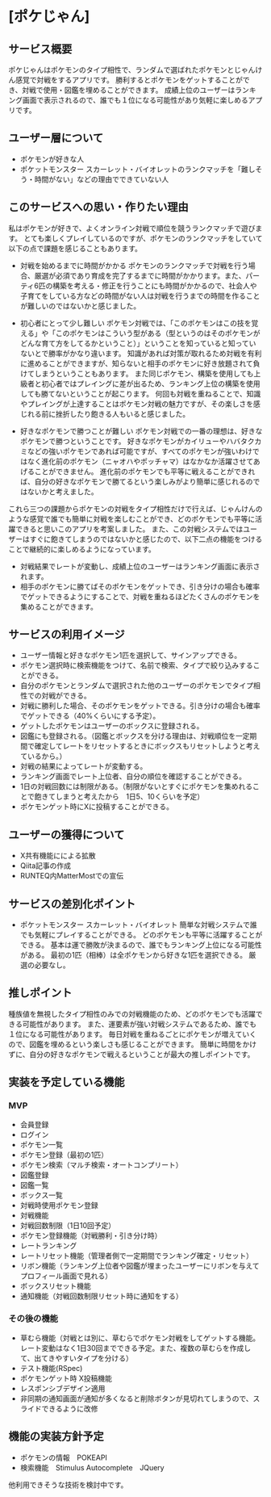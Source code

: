 # [ポケじゃん]

## サービス概要
ポケじゃんはポケモンのタイプ相性で、ランダムで選ばれたポケモンとじゃんけん感覚で対戦をするアプリです。
勝利するとポケモンをゲットすることができ、対戦で使用・図鑑を埋めることができます。
成績上位のユーザーはランキング画面で表示されるので、誰でも１位になる可能性があり気軽に楽しめるアプリです。


## ユーザー層について
* ポケモンが好きな人
* ポケットモンスター スカーレット・バイオレットのランクマッチを「難しそう・時間がない」などの理由でできていない人

## このサービスへの思い・作りたい理由
私はポケモンが好きで、よくオンライン対戦で順位を競うランクマッチで遊びます。
とても楽しくプレイしているのですが、ポケモンのランクマッチをしていて以下の点で課題を感じることもあります。

* 対戦を始めるまでに時間がかかる
ポケモンのランクマッチで対戦を行う場合、厳選が必須であり育成を完了するまでに時間がかかります。また、パーティ6匹の構築を考える・修正を行うことにも時間がかかるので、社会人や子育てをしている方などの時間がない人は対戦を行うまでの時間を作ることが難しいのではないかと感じました。

* 初心者にとって少し難しい
ポケモン対戦では、「このポケモンはこの技を覚える」や「このポケモンはこういう型がある（型というのはそのポケモンがどんな育て方をしてるかということ）」ということを知っていると知っていないとで勝率がかなり違います。
知識があれば対策が取れるため対戦を有利に進めることができますが、知らないと相手のポケモンに好き放題されて負けてしまうということもあります。
また同じポケモン、構築を使用しても上級者と初心者ではプレイングに差が出るため、ランキング上位の構築を使用しても勝てないということが起こります。
何回も対戦を重ねることで、知識やプレイングが上達することはポケモン対戦の魅力ですが、その楽しさを感じれる前に挫折したり飽きる人もいると感じました。

* 好きなポケモンで勝つことが難しい
ポケモン対戦での一番の理想は、好きなポケモンで勝つということです。
好きなポケモンがカイリューやハバタクカミなどの強いポケモンであれば可能ですが、すべてのポケモンが強いわけではなく進化前のポケモン（ニャオハやポッチャマ）はなかなか活躍させてあげることができません。
進化前のポケモンでも平等に戦えることができれば、自分の好きなポケモンで勝てるという楽しみがより簡単に感じれるのではないかと考えました。

これら三つの課題からポケモンの対戦をタイプ相性だけで行えば、じゃんけんのような感覚で誰でも簡単に対戦を楽しむことができ、どのポケモンでも平等に活躍できると思いこのアプリを考案しました。
また、この対戦システムではユーザーはすぐに飽きてしまうのではないかと感じたので、以下二点の機能をつけることで継続的に楽しめるようになっています。
* 対戦結果でレートが変動し、成績上位のユーザーはランキング画面に表示されます。
* 相手のポケモンに勝てばそのポケモンをゲットでき、引き分けの場合も確率でゲットできるようにすることで、対戦を重ねるほどたくさんのポケモンを集めることができます。

## サービスの利用イメージ
* ユーザー情報と好きなポケモン1匹を選択して、サインアップできる。
* ポケモン選択時に検索機能をつけて、名前で検索、タイプで絞り込みすることができる。
* 自分のポケモンとランダムで選択された他のユーザーのポケモンでタイプ相性での対戦ができる。
* 対戦に勝利した場合、そのポケモンをゲットできる。引き分けの場合も確率でゲットできる（40%くらいにする予定）。
* ゲットしたポケモンはユーザーのボックスに登録される。
* 図鑑にも登録される。（図鑑とボックスを分ける理由は、対戦順位を一定期間で確定してレートをリセットするときにボックスもリセットしようと考えているから。）
* 対戦の結果によってレートが変動する。
* ランキング画面でレート上位者、自分の順位を確認することができる。
* 1日の対戦回数には制限がある。（制限がないとすぐにポケモンを集めれることで飽きてしまうと考えたから　1日5、10くらいを予定）
* ポケモンゲット時にXに投稿することができる。

## ユーザーの獲得について
* X共有機能にによる拡散
* Qiita記事の作成
* RUNTEQ内MatterMostでの宣伝

## サービスの差別化ポイント
* ポケットモンスター スカーレット・バイオレット
簡単な対戦システムで誰でも気軽にプレイすることができる。
どのポケモンも平等に活躍することができる。
基本は運で勝敗が決まるので、誰でもランキング上位になる可能性がある。
最初の1匹（相棒）は全ポケモンから好きな1匹を選択できる。
厳選の必要なし。

## 推しポイント
種族値を無視したタイプ相性のみでの対戦機能のため、どのポケモンでも活躍できる可能性があります。
また、運要素が強い対戦システムであるため、誰でも１位になる可能性があります。
毎日対戦を重ねるごとにポケモンが増えていくので、図鑑を埋めるという楽しさも感じることができます。
簡単に時間をかけずに、自分の好きなポケモンで戦えるということが最大の推しポイントです。

## 実装を予定している機能
### MVP
* 会員登録
* ログイン
* ポケモン一覧
* ポケモン登録（最初の1匹）
* ポケモン検索（マルチ検索・オートコンプリート）
* 図鑑登録
* 図鑑一覧
* ボックス一覧
* 対戦時使用ポケモン登録
* 対戦機能
* 対戦回数制限（1日10回予定）
* ポケモン登録機能（対戦勝利・引き分け時）
* レートランキング
* レートリセット機能（管理者側で一定期間でランキング確定・リセット）
* リボン機能（ランキング上位者や図鑑が埋まったユーザーにリボンを与えてプロフィール画面で見れる）
* ボックスリセット機能
* 通知機能（対戦回数制限リセット時に通知をする）



### その後の機能

* 草むら機能（対戦とは別に、草むらでポケモン対戦をしてゲットする機能。レート変動はなく1日30回までできる予定。また、複数の草むらを作成して、出てきやすいタイプを分ける）
* テスト機能(RSpec)
* ポケモンゲット時 X投稿機能
* レスポンシブデザイン適用
* 非同期の通知画面が通知が多くなると削除ボタンが見切れてしまうので、スライドできるように改修

## 機能の実装方針予定
* ポケモンの情報　POKEAPI
* 検索機能　Stimulus Autocomplete　JQuery

他利用できそうな技術を検討中です。
